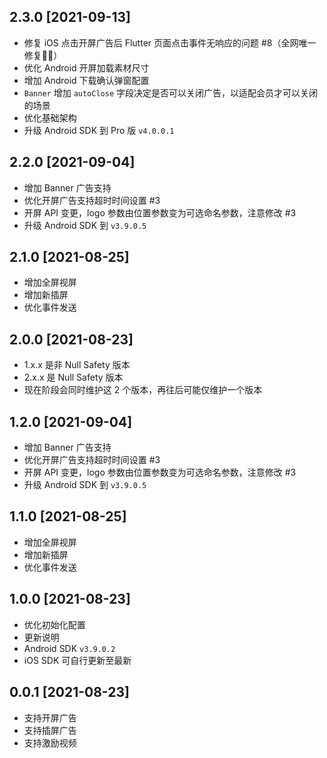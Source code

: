 ## 2.3.0 [2021-09-13]
* 修复 iOS 点击开屏广告后 Flutter 页面点击事件无响应的问题 #8（全网唯一修复💪🏻）
* 优化 Android 开屏加载素材尺寸
* 增加 Android 下载确认弹窗配置
* `Banner` 增加 `autoClose` 字段决定是否可以关闭广告，以适配会员才可以关闭的场景
* 优化基础架构
* 升级 Android SDK 到 Pro 版 `v4.0.0.1`

## 2.2.0 [2021-09-04]
* 增加 Banner 广告支持
* 优化开屏广告支持超时时间设置 #3
* 开屏 API 变更，logo 参数由位置参数变为可选命名参数，注意修改 #3
* 升级 Android SDK 到 `v3.9.0.5`

## 2.1.0 [2021-08-25]
* 增加全屏视屏
* 增加新插屏
* 优化事件发送

## 2.0.0 [2021-08-23]
* 1.x.x 是非 Null Safety 版本
* 2.x.x 是 Null Safety 版本
* 现在阶段会同时维护这 2 个版本，再往后可能仅维护一个版本

## 1.2.0 [2021-09-04]
* 增加 Banner 广告支持
* 优化开屏广告支持超时时间设置 #3
* 开屏 API 变更，logo 参数由位置参数变为可选命名参数，注意修改 #3
* 升级 Android SDK 到 `v3.9.0.5`

## 1.1.0 [2021-08-25]
* 增加全屏视屏
* 增加新插屏
* 优化事件发送

## 1.0.0 [2021-08-23]
* 优化初始化配置
* 更新说明
* Android SDK `v3.9.0.2`
* iOS SDK 可自行更新至最新

## 0.0.1 [2021-08-23]
* 支持开屏广告
* 支持插屏广告
* 支持激励视频
